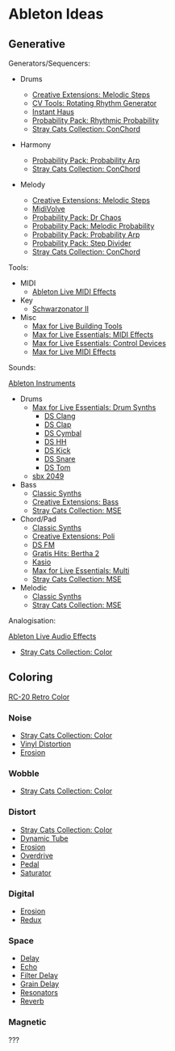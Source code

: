 # Ableton Ideas

## Generative

Generators/Sequencers:

- Drums

  - [Creative Extensions: Melodic Steps](https://www.ableton.com/en/packs/creative-extensions/)
  - [CV Tools: Rotating Rhythm Generator](https://www.ableton.com/en/packs/cv-tools/)
  - [Instant Haus](https://www.ableton.com/en/packs/instant-haus/)
  - [Probability Pack: Rhythmic Probability](https://www.ableton.com/en/packs/probability-pack/)
  - [Stray Cats Collection: ConChord](https://www.ableton.com/en/packs/stray-cats-collection/)

- Harmony

  - [Probability Pack: Probability Arp](https://www.ableton.com/en/packs/probability-pack/)
  - [Stray Cats Collection: ConChord](https://www.ableton.com/en/packs/stray-cats-collection/)

- Melody

  - [Creative Extensions: Melodic Steps](https://www.ableton.com/en/packs/creative-extensions/)
  - [MidiVolve](http://ableton.com/en/packs/midivolve)
  - [Probability Pack: Dr Chaos](https://www.ableton.com/en/packs/probability-pack/)
  - [Probability Pack: Melodic Probability](https://www.ableton.com/en/packs/probability-pack/)
  - [Probability Pack: Probability Arp](https://www.ableton.com/en/packs/probability-pack/)
  - [Probability Pack: Step Divider](https://www.ableton.com/en/packs/probability-pack/)
  - [Stray Cats Collection: ConChord](https://www.ableton.com/en/packs/stray-cats-collection/)

Tools:

- MIDI
  - [Ableton Live MIDI Effects](https://www.ableton.com/en/manual/live-midi-effect-reference/)
- Key
  - [Schwarzonator II](https://www.ableton.com/en/packs/schwarzonator/)
- Misc
  - [Max for Live Building Tools](https://www.ableton.com/en/packs/max-live-building-tools/)
  - [Max for Live Essentials: MIDI Effects](https://www.ableton.com/en/packs/max-live-essentials/)
  - [Max for Live Essentials: Control Devices](https://www.ableton.com/en/packs/max-live-essentials/)
  - [Max for Live MIDI Effects](https://www.ableton.com/en/manual/max-for-live-devices/#26-3-max-for-live-midi-effects)

Sounds:

[Ableton Instruments](https://www.ableton.com/en/manual/live-instrument-reference/)

- Drums
  - [Max for Live Essentials: Drum Synths](https://www.ableton.com/en/packs/max-live-essentials/)
    - [DS Clang](https://www.ableton.com/en/manual/max-for-live-devices/#26-1-1-ds-clang)
    - [DS Clap](https://www.ableton.com/en/manual/max-for-live-devices/#26-1-2-ds-clap)
    - [DS Cymbal](https://www.ableton.com/en/manual/max-for-live-devices/#26-1-3-ds-cymbal)
    - [DS HH](https://www.ableton.com/en/manual/max-for-live-devices/#26-1-5-ds-hh)
    - [DS Kick](https://www.ableton.com/en/manual/max-for-live-devices/#26-1-6-ds-kick)
    - [DS Snare](https://www.ableton.com/en/manual/max-for-live-devices/#26-1-8-ds-snare)
    - [DS Tom](https://www.ableton.com/en/manual/max-for-live-devices/#26-1-9-ds-tom)
  - [sbx 2049](https://www.ableton.com/en/packs/skinnerbox/)
- Bass
  - [Classic Synths](https://www.ableton.com/en/packs/classic-synths/)
  - [Creative Extensions: Bass](https://www.ableton.com/en/packs/creative-extensions/)
  - [Stray Cats Collection: MSE](https://www.ableton.com/en/packs/stray-cats-collection/)
- Chord/Pad
  - [Classic Synths](https://www.ableton.com/en/packs/classic-synths/)
  - [Creative Extensions: Poli](https://www.ableton.com/en/packs/creative-extensions/)
  - [DS FM](https://www.ableton.com/en/manual/max-for-live-devices/#26-1-4-ds-fm)
  - [Gratis Hits: Bertha 2](https://www.ableton.com/en/packs/gratis-hits/)
  - [Kasio](https://www.ableton.com/en/packs/kasio-m4l/)
  - [Max for Live Essentials: Multi](https://www.ableton.com/en/packs/max-live-essentials/)
  - [Stray Cats Collection: MSE](https://www.ableton.com/en/packs/stray-cats-collection/)
- Melodic
  - [Classic Synths](https://www.ableton.com/en/packs/classic-synths/)
  - [Stray Cats Collection: MSE](https://www.ableton.com/en/packs/stray-cats-collection/)

Analogisation:

[Ableton Live Audio Effects](https://www.ableton.com/en/manual/live-audio-effect-reference/)

- [Stray Cats Collection: Color](https://www.ableton.com/en/packs/stray-cats-collection/)

## Coloring

[RC-20 Retro Color](https://www.xlnaudio.com/products/addictive_fx/effect/rc-20_retro_color)

### Noise

- [Stray Cats Collection: Color](https://www.ableton.com/en/packs/stray-cats-collection/)
- [Vinyl Distortion](https://www.ableton.com/en/manual/live-audio-effect-reference/#22-37-vinyl-distortion)
- [Erosion](https://www.ableton.com/en/manual/live-audio-effect-reference/#22-16-erosion)

### Wobble

- [Stray Cats Collection: Color](https://www.ableton.com/en/packs/stray-cats-collection/)

### Distort

- [Stray Cats Collection: Color](https://www.ableton.com/en/packs/stray-cats-collection/)
- [Dynamic Tube](https://www.ableton.com/en/manual/live-audio-effect-reference/#22-12-dynamic-tube)
- [Erosion](https://www.ableton.com/en/manual/live-audio-effect-reference/#22-16-erosion)
- [Overdrive](https://www.ableton.com/en/manual/live-audio-effect-reference/#22-27-overdrive)
- [Pedal](https://www.ableton.com/en/manual/live-audio-effect-reference/#22-28-pedal)
- [Saturator](https://www.ableton.com/en/manual/live-audio-effect-reference/#22-33-saturator)

### Digital

- [Erosion](https://www.ableton.com/en/manual/live-audio-effect-reference/#22-16-erosion)
- [Redux](https://www.ableton.com/en/manual/live-audio-effect-reference/#22-30-redux)

### Space

- [Delay](https://www.ableton.com/en/manual/live-audio-effect-reference/#22-10-delay)
- [Echo](https://www.ableton.com/en/manual/live-audio-effect-reference/#22-13-echo)
- [Filter Delay](https://www.ableton.com/en/manual/live-audio-effect-reference/#22-18-filter-delay)
- [Grain Delay](https://www.ableton.com/en/manual/live-audio-effect-reference/#22-23-grain-delay)
- [Resonators](https://www.ableton.com/en/manual/live-audio-effect-reference/#22-31-resonators)
- [Reverb](https://www.ableton.com/en/manual/live-audio-effect-reference/#22-32-reverb)

### Magnetic

???
